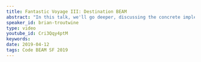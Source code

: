 ```yaml
---
title: Fantastic Voyage III: Destination BEAM
abstract: "In this talk, we'll go deeper, discussing the concrete implementation of core Erlang concepts as reflected in the BEAM: the message process queue, the layout of a process and the structure the BEAM uses to associate names and PIDs."
speaker_id: brian-troutwine
type: video
youtube_id: Cri3Qqy4ptM
keywords: 
date: 2019-04-12
tags: Code BEAM SF 2019
---
```


